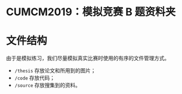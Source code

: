 # CUMCM2019：模拟竞赛 B 题资料夹

# 文件结构

由于是模拟练习，我们尽量模拟真实比赛时使用的有序的文件管理方式。

- `/thesis` 存放论文和所用到的图片；
- `/code` 存放代码；
- `/source` 存放搜集到的资料。
